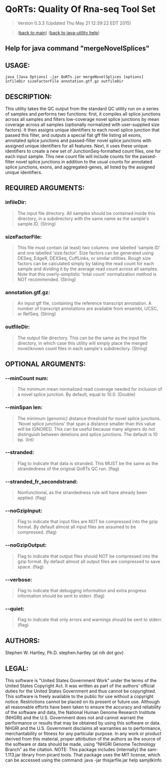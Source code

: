 # QoRTs: Quality Of Rna-seq Tool Set
> Version 0.3.3 (Updated Thu May 21 12:39:22 EDT 2015)

> ([back to main](../index.html)) ([back to java-utility help](index.html))

## Help for java command "mergeNovelSplices"

## USAGE:

    java [Java Options] -jar QoRTs.jar mergeNovelSplices [options] infileDir sizeFactorFile annotation.gtf.gz outfileDir


## DESCRIPTION:

This utility takes the QC output from the standard QC utility run on a series of samples and performs two functions: first, it compiles all splice junctions across all samples and filters low\-coverage novel splice junctions by mean coverage across all samples \(optionally normalized with user\-supplied size factors\)\. It then assigns unique identifiers to each novel splice junction that passed this filter, and outputs a special flat gff file listing all exons, annotated splice junctions and passed\-filter novel splice junctions with assigned unique identifiers for all features\. Next, it uses these unique identifiers to create a new set of JunctionSeq\-formatted count files, one for each input sample\. This new count file will include counts for the passed\-filter novel splice junctions in addition to the usual counts for annotated splice junctions, exons, and aggregated\-genes, all listed by the assigned unique identifiers\.


## REQUIRED ARGUMENTS:
### infileDir:

> The input file directory. All samples should be contained inside this directory, in a subdirectory with the same name as the sample's sample.ID. (String)


### sizeFactorFile:

> This file must contain (at least) two columns: one labelled 'sample.ID' and one labelled 'size.factor'.  Size factors can be generated using DESeq, EdgeR, DEXSeq, CuffLinks, or similar utilities. Rough size factors can be calculated simply by taking the read count for each sample and dividing it by the average read count across all samples. Note that this overly-simplistic 'total count' normalization method is NOT recommended. (String)


### annotation.gtf.gz:

> An input gtf file, containing the reference transcript annotation. A number of transcript annotations are available from ensembl, UCSC, or RefSeq. (String)


### outfileDir:

> The output file directory. This can be the same as the input file directory, in which case this utility will simply place the merged novel/known count files in each sample's subdirectory. (String)



## OPTIONAL ARGUMENTS:
### --minCount num:

> The minimum mean normalized read coverage needed for inclusion of a novel splice junction. By default, equal to 10.0. (Double)

### --minSpan len:

> The minimum (genomic) distance threshold for novel splice junctions. 'Novel splice junctions' that span a distance smaller than this value will be IGNORED. This can be useful because many aligners do not distinguish between deletions and splice junctions. The default is 10 bp. (Int)

### --stranded:

> Flag to indicate that data is stranded. This MUST be the same as the strandedness of the original QoRTs QC run. (flag)

### --stranded\_fr\_secondstrand:

> Nonfunctional, as the strandedness rule will have already been applied. (flag)

### --noGzipInput:

> Flag to indicate that input files are NOT be compressed into the gzip format. By default almost all input files are assumed to be compressed. (flag)

### --noGzipOutput:

> Flag to indicate that output files should NOT be compressed into the gzip format. By default almost all output files are compressed to save space. (flag)

### --verbose:

> Flag to indicate that debugging information and extra progress information should be sent to stderr. (flag)

### --quiet:

> Flag to indicate that only errors and warnings should be sent to stderr. (flag)

## AUTHORS:

Stephen W\. Hartley, Ph\.D\. stephen\.hartley \(at nih dot gov\)

## LEGAL:

 This software is "United States Government Work" under the terms of the United States Copyright  Act\.  It was written as part of the authors' official duties for the United States Government and  thus cannot be copyrighted\.  This software is freely available to the public for use without a  copyright notice\.  Restrictions cannot be placed on its present or future use\.  Although all reasonable efforts have been taken to ensure the accuracy and reliability of the  software and data, the National Human Genome Research Institute \(NHGRI\) and the U\.S\. Government  does not and cannot warrant the performance or results that may be obtained by using this software  or data\.  NHGRI and the U\.S\. Government disclaims all warranties as to performance, merchantability  or fitness for any particular purpose\.  In any work or product derived from this material, proper attribution of the authors as the source  of the software or data should be made, using "NHGRI Genome Technology Branch" as the citation\.  NOTE: This package includes \(internally\) the sam\-1\.113\.jar library from picard tools\. That package uses the MIT license, which can be accessed using the command:  java \-jar thisjarfile\.jar help samjdkinfo

